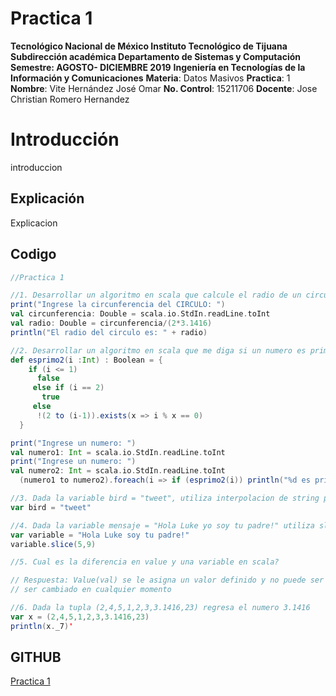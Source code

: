 # Practica 1
**Tecnológico Nacional de México
Instituto Tecnológico de Tijuana
Subdirección académica
Departamento de Sistemas y Computación
Semestre: AGOSTO- DICIEMBRE 2019**
**Ingeniería en Tecnologías de la Información y Comunicaciones**
**Materia**: Datos Masivos
**Practica**: 1
**Nombre**: Vite Hernández José Omar
**No. Control**: 15211706
**Docente**: Jose Christian Romero Hernandez


# Introducción

introduccion

## Explicación 

Explicacion

## Codigo
```scala
//Practica 1

//1. Desarrollar un algoritmo en scala que calcule el radio de un circulo
print("Ingrese la circunferencia del CIRCULO: ")
val circunferencia: Double = scala.io.StdIn.readLine.toInt
val radio: Double = circunferencia/(2*3.1416)
println("El radio del circulo es: " + radio)

//2. Desarrollar un algoritmo en scala que me diga si un numero es primo
def esprimo2(i :Int) : Boolean = {
    if (i <= 1)
      false
     else if (i == 2)
       true
     else
      !(2 to (i-1)).exists(x => i % x == 0)
  }

print("Ingrese un numero: ")
val numero1: Int = scala.io.StdIn.readLine.toInt
print("Ingrese un numero: ")
val numero2: Int = scala.io.StdIn.readLine.toInt
  (numero1 to numero2).foreach(i => if (esprimo2(i)) println("%d es primo.".format(i))) 

//3. Dada la variable bird = "tweet", utiliza interpolacion de string para imprimir "Estoy ecribiendo un tweet"
var bird = "tweet"

//4. Dada la variable mensaje = "Hola Luke yo soy tu padre!" utiliza slilce para extraer la secuencia "Luke"
var variable = "Hola Luke soy tu padre!"
variable.slice(5,9)

//5. Cual es la diferencia en value y una variable en scala?

// Respuesta: Value(val) se le asigna un valor definido y no puede ser cambiado, en cambio una variable(var) puede 
// ser cambiado en cualquier momento

//6. Dada la tupla (2,4,5,1,2,3,3.1416,23) regresa el numero 3.1416 
var x = (2,4,5,1,2,3,3.1416,23)
println(x._7)'
```
## GITHUB

[Practica 1](https://github.com/joseomarvite/BigData/blob/Unidad_1/Practicas_tareas/Practica%201/practica1.scala)

```

